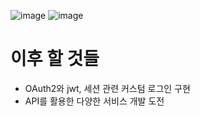 ![image](https://github.com/user-attachments/assets/33e19715-8912-4972-bd6f-13ec2f95b65f)
![image](https://github.com/user-attachments/assets/741ad2f9-344f-47b4-8971-345819bab25c)

# 이후 할 것들
- OAuth2와 jwt, 세션 관련 커스텀 로그인 구현
- API를 활용한 다양한 서비스 개발 도전

